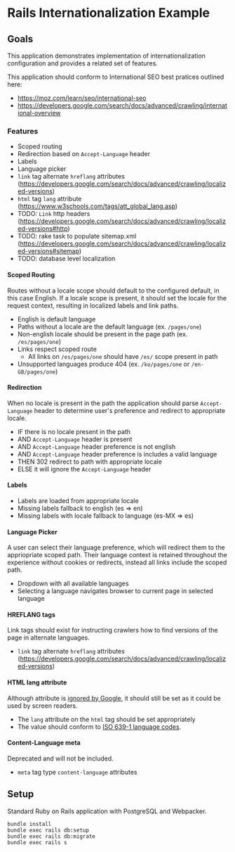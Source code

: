 # Rails Internationalization Example
## Goals

This application demonstrates implementation of internationalization configuration and provides a related set of features.

This application should conform to International SEO best pratices outlined here:
* https://moz.com/learn/seo/international-seo
* https://developers.google.com/search/docs/advanced/crawling/international-overview
### Features

* Scoped routing
* Redirection based on `Accept-Language` header
* Labels
* Language picker
* `link` tag alternate `hreflang` attributes (https://developers.google.com/search/docs/advanced/crawling/localized-versions)
* `html` tag `lang` attribute (https://www.w3schools.com/tags/att_global_lang.asp)
* TODO: `Link` http headers (https://developers.google.com/search/docs/advanced/crawling/localized-versions#http)
* TODO: rake task to populate sitemap.xml (https://developers.google.com/search/docs/advanced/crawling/localized-versions#sitemap)
* TODO: database level localization
#### Scoped Routing
Routes without a locale scope should default to the configured default, in this case English. If a locale scope is present, it should set the locale for the request context, resulting in localized labels and link paths.

* English is default language
* Paths without a locale are the default language (ex. `/pages/one`)
* Non-english locale should be present in the page path (ex. `/es/pages/one`)
* Links respect scoped route
  * All links on `/es/pages/one` should have `/es/` scope present in path
* Unsupported languages produce 404 (ex. `/ko/pages/one` or `/en-GB/pages/one`)

#### Redirection
When no locale is present in the path the application should parse `Accept-Language` header to determine user's preference and redirect to appropriate locale.

* IF there is no locale present in the path
* AND `Accept-Language` header is present
* AND `Accept-Language` header preference is not english
* AND `Accept-Language` header preference is includes a valid language
* THEN 302 redirect to path with appropriate locale
* ELSE it will ignore the `Accept-Language` header
#### Labels

* Labels are loaded from appropriate locale
* Missing labels fallback to english (es => en)
* Missing labels with locale fallback to language (es-MX => es)

#### Language Picker
A user can select their language preference, which will redirect them to the appriopriate scoped path.
Their language context is retained throughout the experience without cookies or redirects, instead all links include the scoped path.

* Dropdown with all available languages
* Selecting a language navigates browser to current page in selected language

#### HREFLANG tags
Link tags should exist for instructing crawlers how to find versions of the page in alternate languages.

* `link` tag alternate `hreflang` attributes (https://developers.google.com/search/docs/advanced/crawling/localized-versions)
#### HTML lang attribute
Although attribute is [ignored by Google](https://www.woorank.com/en/edu/seo-guides/best-practices-for-language-declaration), it should still be set as it could be used by screen readers.

* The `lang` attribute on the `html` tag should be set appropriately
* The value should conform to [ISO 639-1 language codes](https://www.w3schools.com/tags/ref_language_codes.asp).

#### Content-Language meta
Deprecated and will not be included.

* `meta` tag type `content-language` attributes

## Setup
Standard Ruby on Rails application with PostgreSQL and Webpacker.

```
bundle install
bundle exec rails db:setup
bundle exec rails db:migrate
bundle exec rails s
```